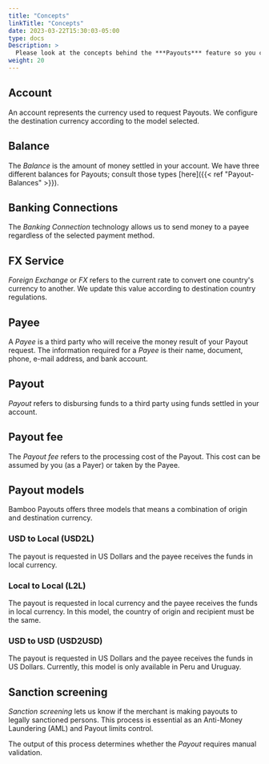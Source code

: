 ```yaml
---
title: "Concepts"
linkTitle: "Concepts"
date: 2023-03-22T15:30:03-05:00
type: docs
Description: >
  Please look at the concepts behind the ***Payouts*** feature so you can start using it easily!
weight: 20
---
```


## Account
An account represents the currency used to request Payouts. We configure the destination currency according to the model selected.

## Balance
The _Balance_ is the amount of money settled in your account. We have three different balances for Payouts; consult those types [here]({{< ref "Payout-Balances" >}}).

## Banking Connections
The _Banking Connection_ technology allows us to send money to a payee regardless of the selected payment method.

## FX Service
_Foreign Exchange_ or _FX_ refers to the current rate to convert one country's currency to another. We update this value according to destination country regulations.

## Payee
A _Payee_ is a third party who will receive the money result of your Payout request. The information required for a _Payee_ is their name, document, phone, e-mail address, and bank account.

## Payout
_Payout_ refers to disbursing funds to a third party using funds settled in your account. 

## Payout fee
The _Payout fee_ refers to the processing cost of the Payout. This cost can be assumed by you (as a Payer) or taken by the Payee.

## Payout models
Bamboo Payouts offers three models that means a combination of origin and destination currency.

### USD to Local (USD2L)
The payout is requested in US Dollars and the payee receives the funds in local currency.

### Local to Local (L2L)
The payout is requested in local currency and the payee receives the funds in local currency. In this model, the country of origin and recipient must be the same.

### USD to USD (USD2USD)
The payout is requested in US Dollars and the payee receives the funds in US Dollars. Currently, this model is only available in Peru and Uruguay.

## Sanction screening
_Sanction screening_ lets us know if the merchant is making payouts to legally sanctioned persons. This process is essential as an Anti-Money Laundering (AML) and Payout limits control.

The output of this process determines whether the _Payout_ requires manual validation.


